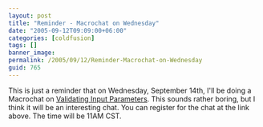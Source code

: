 ```yaml
---
layout: post
title: "Reminder - Macrochat on Wednesday"
date: "2005-09-12T09:09:00+06:00"
categories: [coldfusion]
tags: []
banner_image: 
permalink: /2005/09/12/Reminder-Macrochat-on-Wednesday
guid: 765
---
```


This is just a reminder that on Wednesday, September 14th, I'll be doing a Macrochat on <a href="http://www.macromedia.com/cfusion/event/index.cfm?event=detail&id=288085&loc=en_us">Validating Input Parameters</a>. This sounds rather boring, but I think it will be an interesting chat. You can register for the chat at the link above. The time will be 11AM CST.